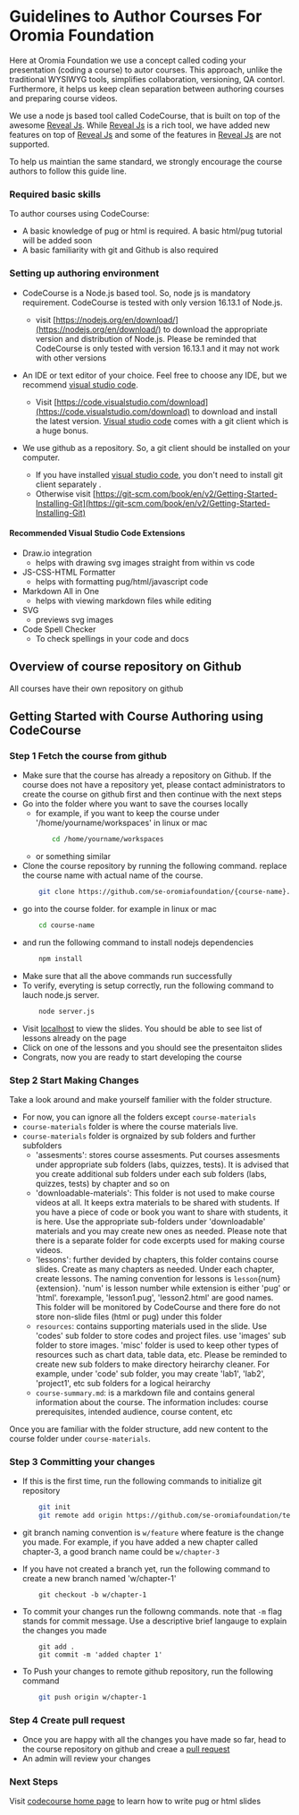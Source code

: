 # Guidelines to Author Courses For Oromia Foundation
Here at Oromia Foundation we use a concept called coding your presentation (coding a course) to autor courses. This approach, unlike the traditional WYSIWYG tools, simplifies collaboration, versioning, QA contorl. Furthermore, it helps us keep clean separation between authoring courses and preparing course videos. 

We use a node js based tool called CodeCourse, that is built on top of the awesome  [Reveal Js](http://revealjs.com/). While [Reveal Js](http://revealjs.com/) is a rich tool, we have added new features on top of [Reveal Js](http://revealjs.com/) and some of the features in [Reveal Js](http://revealjs.com/) are not supported.  

To help us maintian the same standard, we strongly encourage the course authors to follow this guide line. 

### Required basic skills
To author courses using CodeCourse:
-  A basic knowledge of pug or html is required. A basic html/pug tutorial will be added soon
-  A basic familiarity with git and Github is also required

### Setting up authoring environment
- CodeCourse is a Node.js based tool. So, node js is mandatory requirement. CodeCourse is tested with only version  16.13.1 of Node.js.
  - visit [https://nodejs.org/en/download/](https://nodejs.org/en/download/) to download the appropriate version and distribution of Node.js. Please be reminded that CodeCourse is only tested with version 16.13.1 and it may not work with other versions

- An IDE or text editor of your choice. Feel free to choose any IDE, but we recommend [visual studio code](https://code.visualstudio.com).
  - Visit [https://code.visualstudio.com/download](https://code.visualstudio.com/download) to download and install the latest version. [Visual studio code](https://code.visualstudio.com) comes with a git client which is a huge bonus.

- We use github as a repository. So, a git client should be installed on your computer. 
  - If you have installed [visual studio code](https://code.visualstudio.com), you don't need to install git client separately .
  -  Otherwise visit  [https://git-scm.com/book/en/v2/Getting-Started-Installing-Git](https://git-scm.com/book/en/v2/Getting-Started-Installing-Git)

#### Recommended Visual Studio Code Extensions
- Draw.io integration
  - helps with drawing svg images straight from within vs code
- JS-CSS-HTML Formatter
  - helps with formatting pug/html/javascript code
- Markdown All in One
  - helps with viewing markdown files while editing
- SVG
  - previews svg images
- Code Spell Checker
  - To check spellings in your code and docs
## Overview of course repository on Github
All courses have their own repository on github

## Getting Started with Course Authoring using CodeCourse
### Step 1 Fetch the course from github
- Make sure that the course has already a repository on Github. If the course does not have a repository yet, please contact administrators to create the course on github first and then continue with the next steps
- Go into the folder where you want to save the courses locally
    - for example, if you want to keep the course under '/home/yourname/workspaces' in linux or mac
        ```sh
            cd /home/yourname/workspaces
        ```
    - or something similar
- Clone the course repository by running the following command. replace the course name with actual name of the course.
    ```sh
        git clone https://github.com/se-oromiafoundation/{course-name}.git
    ```
- go into the course folder. for example in linux or mac
    ```sh
        cd course-name
    ```
- and run the following command to install nodejs dependencies
    ```sh
        npm install
    ```
- Make sure that all the above commands run successfully
- To verify, everyting is setup correctly, run the following command to lauch node.js server.
    ```sh
        node server.js 
    ```
- Visit [localhost](localhost:8080) to view the slides. You should be able to see list of lessons already on the page
- Click on one of the lessons and you should see the presentaiton slides
- Congrats, now you are ready to start developing the course

### Step 2 Start Making Changes
Take a look around and make yourself familier with the folder structure. 
- For now, you can ignore all the folders except `course-materials`
- `course-materials` folder is where the course materials live.
-  `course-materials` folder is orgnaized by sub folders and further subfolders
   -  'assesments': stores course assesments. Put courses assesments under appropriate sub folders (labs, quizzes, tests). It is advised that you create additional sub folders under each sub folders (labs, quizzes, tests) by chapter and so on
   -  'downloadable-materials': This folder is not used to make course videos at all. It keeps extra materials to be shared with students. If you have a piece of code or book you want to share with students, it is here. Use the appropriate sub-folders under 'downloadable' materials and you may create new ones as needed. Please note that there is a separate folder for code excerpts used for making course videos. 
   -  'lessons': further devided by chapters, this folder contains course slides. Create as many chapters as needed. Under each chapter, create lessons. The naming convention for lessons is `lesson`{num}{extension}. 'num' is lesson number while extension is either 'pug' or 'html'. forexample, 'lesson1.pug', 'lesson2.html' are good names. This folder will be monitored by CodeCourse and there fore do not store non-slide files (html or pug) under this folder
   -  `resources`: contains supporting materials used in the slide. Use 'codes' sub folder to store codes and project files. use 'images' sub folder to store images. 'misc' folder is used to keep other types of resources such as chart data, table data, etc. Please be reminded to create new sub folders to make directory heirarchy cleaner. For example, under 'code' sub folder, you may create 'lab1', 'lab2', 'project1', etc sub folders for a logical heirarchy
   - `course-summary.md`: is a markdown file and contains general information about the course. The information includes: course prerequisites, intended audience, course content, etc

Once you are familiar with the folder structure, add new content to the course folder under `course-materials`. 

### Step 3 Committing your changes
- If this is the first time, run the following commands to initialize git repository

    ```sh
        git init
        git remote add origin https://github.com/se-oromiafoundation/template-course.git
    ```
- git branch naming convention is `w/feature` where feature is the change you made. For example, if you have added a new chapter called chapter-3, a good branch name could be `w/chapter-3`
- If you have not created a branch yet, run the following command to create a new branch named 'w/chapter-1'
    ```
        git checkout -b w/chapter-1
    ```
- To commit your changes run the followng commands. note that `-m` flag stands for commit message. Use a descriptive brief langauge to explain the changes you made
    ```
        git add .
        git commit -m 'added chapter 1'
    ```
- To Push your changes to remote github repository, run the following command
    ```sh
        git push origin w/chapter-1
    ```

### Step 4 Create pull request
- Once you are happy with all the changes you have made so far, head to the course repository on github and creae a [pull request](https://docs.github.com/en/pull-requests)
- An admin will review your changes

### Next Steps
Visit [codecourse home page](/codecourse/code-course-guide) to learn how to write pug or html slides